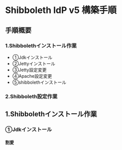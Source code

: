 # Shibboleth IdP v5 構築手順
## 手順概要
### 1.Shibbolethインストール作業
* ①Jdkインストール
* ②Jettyインストール
* ③Jetty設定変更
* ④Apache設定変更
* ⑤shibbolethインストール
### 2.Shibboleth設定作業

## 1.Shibbolethインストール作業
### ①Jdkインストール
#### 割愛

```:

```
